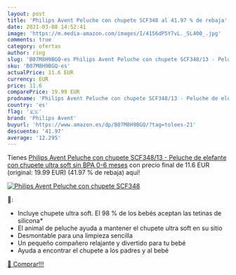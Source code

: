 ```yaml
---
layout: post
title: 'Philips Avent Peluche con chupete SCF348 al 41.97 % de rebaja'
date: 2021-03-08 14:52:41
image: 'https://m.media-amazon.com/images/I/41S6dP5Y7vL._SL400_.jpg'
comments: true
category: ofertas
author: ring
slug: 'B07M8H9BGQ-es Philips Avent Peluche con chupete SCF348/13 - Peluche de...'
sku: 'B07M8H9BGQ-es'
actualPrice: 11.6 EUR
currency: EUR
price: 11.6
comparePrice: 19.99 EUR
prodname: 'Philips Avent Peluche con chupete SCF348/13 - Peluche de elefante con chupete ultra soft  sin BPA  0-6 meses'
country: 'es'
flag: '🇪🇸'
brand: 'Philips Avent'
buyurl: 'https://www.amazon.es/dp/B07M8H9BGQ/?tag=tolees-21'
descuento: '41.97'
average: '12.295'
---
```


Tienes [Philips Avent Peluche con chupete SCF348/13 - Peluche de elefante con chupete ultra soft  sin BPA  0-6 meses](https://www.amazon.es/dp/B07M8H9BGQ/?tag=tolees-21) con precio final de  11.6 EUR (original: 19.99 EUR) (41.97 %  de rebaja) aqui!

[![Philips Avent Peluche con chupete SCF348](https://m.media-amazon.com/images/I/41S6dP5Y7vL._SL400_.jpg)](https://www.amazon.es/dp/B07M8H9BGQ/?tag=tolees-21)

🔎:

- Incluye chupete ultra soft. El 98 % de los bebés aceptan las tetinas de silicona*
- El animal de peluche ayuda a mantener el chupete ultra soft en su sitio
- Desmontable para una limpieza sencilla
- Un pequeño compañero relajante y divertido para tu bebé
- Ayuda a encontrar el chupete a los padres y al bebé

[🛒 Comprar!!!](https://www.amazon.es/dp/B07M8H9BGQ/?tag=tolees-21)
